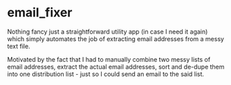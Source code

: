 # email_fixer
Nothing fancy just a straightforward utility app (in case I need it again) which simply automates the job of extracting email addresses from a messy text file.

Motivated by the fact that I had to manually combine two messy lists of email addresses, extract the actual email addresses, sort and de-dupe them into one distribution list - just so I could send an email to the said list.



